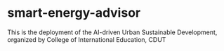 # smart-energy-advisor
This is the deployment of the AI-driven Urban Sustainable Development, organized by College of International Education, CDUT
